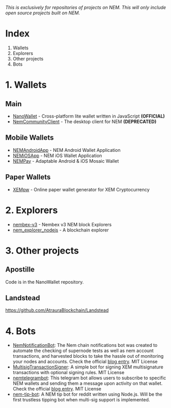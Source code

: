 *This is exclusively for repositories of projects on NEM. This will only include open source projects built on NEM.*
# Index
1. Wallets
2. Explorers
3. Other projects
4. Bots

# 1. Wallets

## Main

- [NanoWallet](https://github.com/NemProject/NanoWallet) - Cross-platform lite wallet written in JavaScript  **(OFFICIAL)**
- [NemCommunityClient](https://github.com/NemProject/NemCommunityClient) - The desktop client for NEM **(DEPRECATED)**

## Mobile Wallets

- [NEMAndroidApp](https://github.com/NemProject/NEMAndroidApp) - NEM Android Wallet Application
- [NEMiOSApp](https://github.com/NemProject/NEMiOSApp) - NEM iOS Wallet Application
- [NEMPay](https://github.com/dgarcia360/NEMPay) - Adaptable Android & iOS Mosaic Wallet

## Paper Wallets

- [XEMpw](https://github.com/QuantumMechanics/XEMpw) - Online paper wallet generator for XEM Cryptocurrency

# 2. Explorers

- [nembex-v3](https://github.com/NemProject/nembex-v3) - Nembex v3 NEM block Explorers
- [nem_explorer_nodejs](https://github.com/NEMChina/nem_explorer_nodejs) - A blockchain explorer

# 3. Other projects

## Apostille

Code is in the NanoWallet repository.

## Landstead
https://github.com/AtrauraBlockchain/Landstead

# 4. Bots

- [NemNotificationBot](https://github.com/NemProject/NemNotificationBot): The Nem chain notifications bot was created to automate the checking of supernode tests as well as nem account transactions, and harvested blocks to take the hassle out of monitoring your nodes and accounts. Check the official [blog entry](https://blog.nem.io/nem-chain-supernode-notifications-telegram-bot/). MIT License
- [MultisigTransactionSigner](https://github.com/kodty/MultisigTransactionSigner): A simple bot for signing XEM multisignature transactions with optional signing rules. MIT License
- [nemtelegrambot](https://github.com/davidebenato/nemtelegrambot): This telegram bot allows users to subscribe to specific NEM wallets and sending them a message upon activity on that wallet. Check the official [blog entry](https://blog.nem.io/creating-a-telegram-monitor-bot/). MIT License
- [nem-tip-bot](https://github.com/daifukunem/nem-tip-bot): A NEM tip bot for reddit written using Node.js. Will be the first trustless tipping bot when multi-sig support is implemented.

